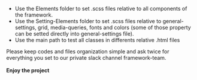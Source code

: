 - Use the Elements folder to set .scss files relative to all components of the framework.
- Use the Setting-Elements folder to set .scss files relative to general-settings, grid, media-queries, fonts and colors (some of those property can be setted directly into general-settings file).
- Use the main path to test all classes in differents relative .html files

Please keep codes and files organization simple and ask twice for everything you set to our private slack channel framework-team.
<br><br><b>Enjoy the project</b>
